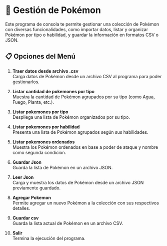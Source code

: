 # 🐉 Gestión de Pokémon

Este programa de consola te permite gestionar una colección de Pokémon con diversas funcionalidades, como importar datos, listar y organizar Pokémon por tipo o habilidad, y guardar la información en formatos CSV o JSON.

## 📋 Opciones del Menú

1. **Traer datos desde archivo .csv**  
   Carga datos de Pokémon desde un archivo CSV al programa para poder gestionarlos.

2. **Listar cantidad de pokemones por tipo**  
   Muestra la cantidad de Pokémon agrupados por su tipo (como Agua, Fuego, Planta, etc.).

3. **Listar pokemones por tipo**  
   Despliega una lista de Pokémon organizados por su tipo.

4. **Listar pokemones por habilidad**  
   Presenta una lista de Pokémon agrupados según sus habilidades.

5. **Listar pokemones ordenados**  
   Muestra los Pokémon ordenados en base a poder de ataque y nombre como segunda condicion.

6. **Guardar Json**  
   Guarda la lista de Pokémon en un archivo JSON.

7. **Leer Json**  
   Carga y muestra los datos de Pokémon desde un archivo JSON previamente guardado.

8. **Agregar Pokemon**  
   Permite agregar un nuevo Pokémon a la colección con sus respectivos detalles.

9. **Guardar csv**  
   Guarda la lista actual de Pokémon en un archivo CSV.

10. **Salir**  
    Termina la ejecución del programa.
